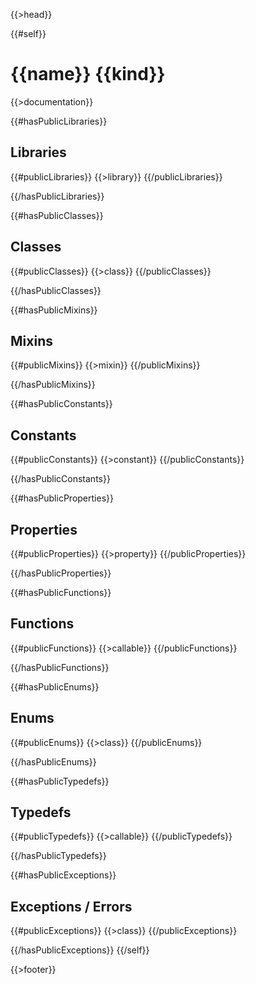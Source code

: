 {{>head}}

{{#self}}
# {{name}} {{kind}}
{{>documentation}}

{{#hasPublicLibraries}}
## Libraries

<dl>
  {{#publicLibraries}}
    {{>library}}
  {{/publicLibraries}}
</dl>
{{/hasPublicLibraries}}

{{#hasPublicClasses}}
## Classes

<dl>
  {{#publicClasses}}
    {{>class}}
  {{/publicClasses}}
</dl>
{{/hasPublicClasses}}

{{#hasPublicMixins}}
## Mixins

<dl>
  {{#publicMixins}}
  {{>mixin}}
  {{/publicMixins}}
</dl>
{{/hasPublicMixins}}

{{#hasPublicConstants}}
## Constants

<dl>
  {{#publicConstants}}
    {{>constant}}
  {{/publicConstants}}
</dl>
{{/hasPublicConstants}}

{{#hasPublicProperties}}
## Properties

<dl>
  {{#publicProperties}}
    {{>property}}
  {{/publicProperties}}
</dl>
{{/hasPublicProperties}}

{{#hasPublicFunctions}}
## Functions

<dl>
  {{#publicFunctions}}
    {{>callable}}
  {{/publicFunctions}}
</dl>
{{/hasPublicFunctions}}

{{#hasPublicEnums}}
## Enums

<dl>
  {{#publicEnums}}
    {{>class}}
  {{/publicEnums}}
</dl>
{{/hasPublicEnums}}

{{#hasPublicTypedefs}}
## Typedefs

<dl>
  {{#publicTypedefs}}
    {{>callable}}
  {{/publicTypedefs}}
</dl>
{{/hasPublicTypedefs}}

{{#hasPublicExceptions}}
## Exceptions / Errors

<dl>
  {{#publicExceptions}}
    {{>class}}
  {{/publicExceptions}}
</dl>
{{/hasPublicExceptions}}
{{/self}}

{{>footer}}
